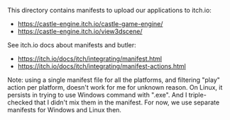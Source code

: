 This directory contains manifests to upload our applications to itch.io:
- https://castle-engine.itch.io/castle-game-engine/
- https://castle-engine.itch.io/view3dscene/

See itch.io docs about manifests and butler:
- https://itch.io/docs/itch/integrating/manifest.html
- https://itch.io/docs/itch/integrating/manifest-actions.html

Note: using a single manifest file for all the platforms, and filtering "play" action per platform,
doesn't work for me for unknown reason.
On Linux, it persists in trying to use Windows command with ".exe".
And I triple-checked that I didn't mix them in the manifest.
For now, we use separate manifests for Windows and Linux then.
